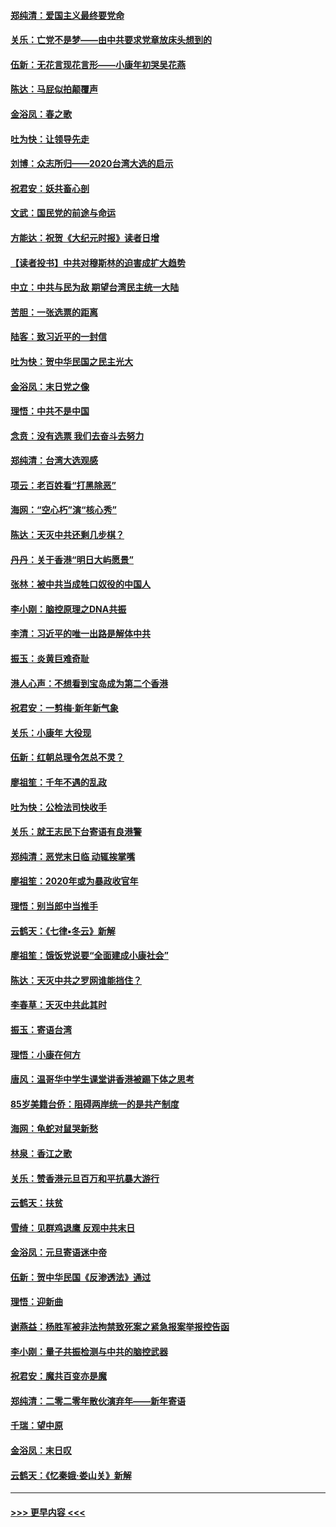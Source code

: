 #### [郑纯清：爱国主义最终要党命](../pages/nsc993/n11802197.md?t=01190655) 
#### [关乐：亡党不是梦——由中共要求党章放床头想到的](../pages/nsc993/n11802156.md?t=01190655) 
#### [伍新：无花言现花言形——小康年初哭吴花燕](../pages/nsc993/n11800044.md?t=01190655) 
#### [陈达：马屁似拍颠覆声](../pages/nsc993/n11800010.md?t=01190655) 
#### [金浴凤：春之歌](../pages/nsc993/n11797687.md?t=01190655) 
#### [吐为快：让领导先走](../pages/nsc993/n11797512.md?t=01190655) 
#### [刘博：众志所归——2020台湾大选的启示](../pages/nsc993/n11796878.md?t=01190655) 
#### [祝君安：妖共畜心剖](../pages/nsc993/n11794273.md?t=01190655) 
#### [文武：国民党的前途与命运](../pages/nsc993/n11794198.md?t=01190655) 
#### [方能达：祝贺《大纪元时报》读者日增](../pages/nsc993/n11793807.md?t=01190655) 
#### [【读者投书】中共对穆斯林的迫害成扩大趋势](../pages/nsc993/n11791371.md?t=01190655) 
#### [中立：中共与民为敌 期望台湾民主统一大陆](../pages/nsc993/n11790392.md?t=01190655) 
#### [苦胆：一张选票的距离](../pages/nsc993/n11788914.md?t=01190655) 
#### [陆客：致习近平的一封信](../pages/nsc993/n11788867.md?t=01190655) 
#### [吐为快：贺中华民国之民主光大](../pages/nsc993/n11788618.md?t=01190655) 
#### [金浴凤：末日党之像](../pages/nsc993/n11787475.md?t=01190655) 
#### [理悟：中共不是中国](../pages/nsc993/n11787463.md?t=01190655) 
#### [念贲：没有选票  我们去奋斗去努力](../pages/nsc993/n11787398.md?t=01190655) 
#### [郑纯清：台湾大选观感](../pages/nsc993/n11786210.md?t=01190655) 
#### [项云：老百姓看“打黑除恶”](../pages/nsc993/n11785398.md?t=01190655) 
#### [海网：“空心朽”演“核心秀”](../pages/nsc993/n11783874.md?t=01190655) 
#### [陈达：天灭中共还剩几步棋？](../pages/nsc993/n11783719.md?t=01190655) 
#### [丹丹：关于香港“明日大屿愿景”](../pages/nsc993/n11783273.md?t=01190655) 
#### [张林：被中共当成牲口奴役的中国人](../pages/nsc993/n11782397.md?t=01190655) 
#### [李小刚：脑控原理之DNA共振](../pages/nsc993/n11780962.md?t=01190655) 
#### [李清：习近平的唯一出路是解体中共](../pages/nsc993/n11780866.md?t=01190655) 
#### [振玉：炎黄巨难奇耻](../pages/nsc993/n11779632.md?t=01190655) 
#### [港人心声：不想看到宝岛成为第二个香港](../pages/nsc993/n11778817.md?t=01190655) 
#### [祝君安：一剪梅‧新年新气象](../pages/nsc993/n11776340.md?t=01190655) 
#### [关乐：小康年 大役现](../pages/nsc993/n11774213.md?t=01190655) 
#### [伍新：红朝总理令怎总不灵？](../pages/nsc993/n11770813.md?t=01190655) 
#### [廖祖笙：千年不遇的乱政](../pages/nsc993/n11770373.md?t=01190655) 
#### [吐为快：公检法司快收手](../pages/nsc993/n11770359.md?t=01190655) 
#### [关乐：就王志民下台寄语有良港警](../pages/nsc993/n11769903.md?t=01190655) 
#### [郑纯清：恶党末日临 动辄挨掌嘴](../pages/nsc993/n11769356.md?t=01190655) 
#### [廖祖笙：2020年或为暴政收官年](../pages/nsc993/n11768216.md?t=01190655) 
#### [理悟：别当郎中当推手](../pages/nsc993/n11768243.md?t=01190655) 
#### [云鹤天：《七律▪冬云》新解](../pages/nsc993/n11768204.md?t=01190655) 
#### [廖祖笙：饿饭党说要“全面建成小康社会”](../pages/nsc993/n11767482.md?t=01190655) 
#### [陈达：天灭中共之罗网谁能挡住？](../pages/nsc993/n11767465.md?t=01190655) 
#### [李春草：天灭中共此其时](../pages/nsc993/n11767452.md?t=01190655) 
#### [振玉：寄语台湾](../pages/nsc993/n11767432.md?t=01190655) 
#### [理悟：小康在何方](../pages/nsc993/n11767394.md?t=01190655) 
#### [唐风：温哥华中学生课堂讲香港被踢下体之思考](../pages/nsc993/n11766848.md?t=01190655) 
#### [85岁美籍台侨：阻碍两岸统一的是共产制度](../pages/nsc993/n11765043.md?t=01190655) 
#### [海网：龟蛇对鼠哭新愁](../pages/nsc993/n11764895.md?t=01190655) 
#### [林泉：香江之歌](../pages/nsc993/n11764415.md?t=01190655) 
#### [关乐：赞香港元旦百万和平抗暴大游行](../pages/nsc993/n11764382.md?t=01190655) 
#### [云鹤天：扶贫](../pages/nsc993/n11764245.md?t=01190655) 
#### [雪绮：见群鸡退鹰  反观中共末日](../pages/nsc993/n11762112.md?t=01190655) 
#### [金浴凤：元旦寄语迷中帝](../pages/nsc993/n11761788.md?t=01190655) 
#### [伍新：贺中华民国《反渗透法》通过](../pages/nsc993/n11761994.md?t=01190655) 
#### [理悟：迎新曲](../pages/nsc993/n11761152.md?t=01190655) 
#### [谢燕益：杨胜军被非法拘禁致死案之紧急报案举报控告函](../pages/nsc993/n11756134.md?t=01190655) 
#### [李小刚：量子共振检测与中共的脑控武器](../pages/nsc993/n11754518.md?t=01190655) 
#### [祝君安：魔共百变亦是魔](../pages/nsc993/n11754469.md?t=01190655) 
#### [郑纯清：二零二零年散伙演弃年——新年寄语](../pages/nsc993/n11754195.md?t=01190655) 
#### [千瑞：望中原](../pages/nsc993/n11754159.md?t=01190655) 
#### [金浴凤：末日叹](../pages/nsc993/n11752359.md?t=01190655) 
#### [云鹤天：《忆秦娥‧娄山关》新解](../pages/nsc993/n11752348.md?t=01190655) 

----
#### [ >>> 更早内容 <<< ](../indexes/nsc993-earlier.md)
